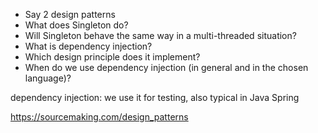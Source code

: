- Say 2 design patterns
- What does Singleton do?
- Will Singleton behave the same way in a multi-threaded situation?
- What is dependency injection?
- Which design principle does it implement?
- When do we use dependency injection (in general and in the chosen language)?



dependency injection: we use it for testing, also typical in Java Spring

https://sourcemaking.com/design_patterns
